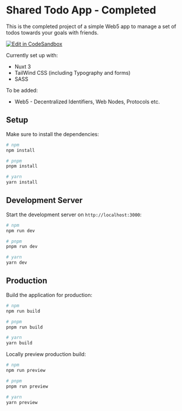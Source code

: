 # Shared Todo App - Completed

This is the completed project of a simple Web5 app to manage a set of todos towards your goals with friends.

[![Edit in CodeSandbox](https://assets.codesandbox.io/github/button-edit-lime.svg)](https://codesandbox.io/p/sandbox/github/TBD54566975/developer.tbd.website/tree/main/examples/tutorials/shared-todo-completed)

Currently set up with:
- Nuxt 3
- TailWind CSS (including Typography and forms)
- SASS

To be added:
- Web5 - Decentralized Identifiers, Web Nodes, Protocols etc.

## Setup

Make sure to install the dependencies:

```bash
# npm
npm install

# pnpm
pnpm install

# yarn
yarn install
```

## Development Server

Start the development server on `http://localhost:3000`:

```bash
# npm
npm run dev

# pnpm
pnpm run dev

# yarn
yarn dev
```

## Production

Build the application for production:

```bash
# npm
npm run build

# pnpm
pnpm run build

# yarn
yarn build
```

Locally preview production build:

```bash
# npm
npm run preview

# pnpm
pnpm run preview

# yarn
yarn preview
```
